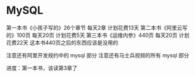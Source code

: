 



# MySQL

第一本书《小孩子写的》26个章节 每天2章 计划花费13天
第二本书《阿里云写的》100页 每天20页 计划花费5天
第三本书《运维内参》440页 每天20页 计划花费22天
    这本书440页之后的东西应该是没用的

注意还有阿里开发规约中的 mysql 部分
注意还有马士兵视频的所有 mysql 部分

进度：第一本书，该读第3章了

